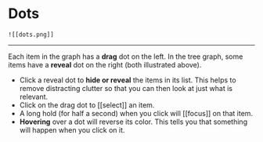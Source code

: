 # Dots

	![[dots.png]]   

---
Each item in the graph has a **drag** dot on the left. In the tree graph, some items have a **reveal** dot on the right (both illustrated above).

- Click a reveal dot to **hide or reveal** the items in its list. This helps to remove distracting clutter so that you can then look at just what is relevant.
- Click on the drag dot to [[select]] an item.
- A long hold (for half a second) when you click will [[focus]] on that item.
- **Hovering** over a dot will reverse its color. This tells you that something will happen when you click on it.